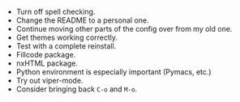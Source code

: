 - Turn off spell checking.
- Change the README to a personal one.
- Continue moving other parts of the config over from my old one.
- Get themes working correctly.
- Test with a complete reinstall.
- Fillcode package.
- nxHTML package.
- Python environment is especially important (Pymacs, etc.)
- Try out viper-mode.
- Consider bringing back `C-o` and `M-o`.
